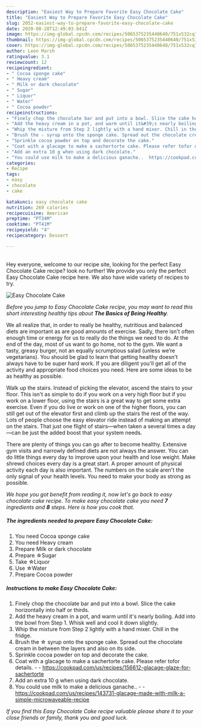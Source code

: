 ```yaml
---
description: "Easiest Way to Prepare Favorite Easy Chocolate Cake"
title: "Easiest Way to Prepare Favorite Easy Chocolate Cake"
slug: 2052-easiest-way-to-prepare-favorite-easy-chocolate-cake
date: 2020-08-28T12:49:03.641Z
image: https://img-global.cpcdn.com/recipes/5065375235440640/751x532cq70/easy-chocolate-cake-recipe-main-photo.jpg
thumbnail: https://img-global.cpcdn.com/recipes/5065375235440640/751x532cq70/easy-chocolate-cake-recipe-main-photo.jpg
cover: https://img-global.cpcdn.com/recipes/5065375235440640/751x532cq70/easy-chocolate-cake-recipe-main-photo.jpg
author: Leon Marsh
ratingvalue: 3.1
reviewcount: 12
recipeingredient:
- " Cocoa sponge cake"
- " Heavy cream"
- " Milk or dark chocolate"
- " Sugar"
- " Liquor"
- " Water"
- " Cocoa powder"
recipeinstructions:
- "Finely chop the chocolate bar and put into a bowl. Slice the cake horizontally into half or thirds."
- "Add the heavy cream in a pot, and warm until it&#39;s nearly boiling. Add into the bowl from Step 1. Whisk well and cool it down slightly."
- "Whip the mixture from Step 2 lightly with a hand mixer. Chill in the fridge."
- "Brush the ☆ syrup onto the sponge cake. Spread out the chocolate cream in between the layers and also on its side."
- "Sprinkle cocoa powder on top and decorate the cake."
- "Coat with a glacage to make a sachertorte cake. Please refer tofor details.  https://cookpad.com/us/recipes/156612-glacage-glaze-for-sachertorte"
- "Add an extra 10 g when using dark chocolate."
- "You could use milk to make a delicious ganache..  https://cookpad.com/us/recipes/143731-glacage-made-with-milk-a-simple-microwaveable-recipe"
categories:
- Recipe
tags:
- easy
- chocolate
- cake

katakunci: easy chocolate cake 
nutrition: 269 calories
recipecuisine: American
preptime: "PT34M"
cooktime: "PT41M"
recipeyield: "4"
recipecategory: Dessert

---
```

<br>
Hey everyone, welcome to our recipe site, looking for the perfect Easy Chocolate Cake recipe? look no further! We provide you only the perfect Easy Chocolate Cake recipe here. We also have wide variety of recipes to try.
<br>


![Easy Chocolate Cake](https://img-global.cpcdn.com/recipes/5065375235440640/751x532cq70/easy-chocolate-cake-recipe-main-photo.jpg)

<i>Before you jump to Easy Chocolate Cake recipe, you may want to read this short interesting healthy tips about <strong>The Basics of Being Healthy</strong>.</i>

We all realize that, in order to really be healthy, nutritious and balanced diets are important as are good amounts of exercise. Sadly, there isn't often enough time or energy for us to really do the things we need to do. At the end of the day, most of us want to go home, not to the gym. We want a tasty, greasy burger, not an equally scrumptious salad (unless we’re vegetarians). You should be glad to learn that getting healthy doesn't always have to be super hard work. If you are diligent you'll get all of the activity and appropriate food choices you need. Here are some ideas to be as healthy as possible.

Walk up the stairs. Instead of picking the elevator, ascend the stairs to your floor. This isn't as simple to do if you work on a very high floor but if you work on a lower floor, using the stairs is a great way to get some extra exercise. Even if you do live or work on one of the higher floors, you can still get out of the elevator first and climb up the stairs the rest of the way. Lots of people choose the easy elevator ride instead of making an attempt on the stairs. That just one flight of stairs—when taken a several times a day—can be just the added boost that your system needs. 

There are plenty of things you can go after to become healthy. Extensive gym visits and narrowly defined diets are not always the answer. You can do little things every day to improve upon your health and lose weight. Make shrewd choices every day is a great start. A proper amount of physical activity each day is also important. The numbers on the scale aren't the only signal of your health levels. You need to make your body as strong as possible. 


<i>We hope you got benefit from reading it, now let's go back to easy chocolate cake recipe. To make easy chocolate cake you need <strong>7</strong> ingredients and <strong>8</strong> steps. Here is how you cook that.
</i>

##### The ingredients needed to prepare Easy Chocolate Cake:

1. You need  Cocoa sponge cake
1. You need  Heavy cream
1. Prepare  Milk or dark chocolate
1. Prepare  ☆Sugar
1. Take  ☆Liquor
1. Use  ☆Water
1. Prepare  Cocoa powder


##### Instructions to make Easy Chocolate Cake:

1. Finely chop the chocolate bar and put into a bowl. Slice the cake horizontally into half or thirds.
1. Add the heavy cream in a pot, and warm until it&#39;s nearly boiling. Add into the bowl from Step 1. Whisk well and cool it down slightly.
1. Whip the mixture from Step 2 lightly with a hand mixer. Chill in the fridge.
1. Brush the ☆ syrup onto the sponge cake. Spread out the chocolate cream in between the layers and also on its side.
1. Sprinkle cocoa powder on top and decorate the cake.
1. Coat with a glacage to make a sachertorte cake. Please refer tofor details. -  - https://cookpad.com/us/recipes/156612-glacage-glaze-for-sachertorte
1. Add an extra 10 g when using dark chocolate.
1. You could use milk to make a delicious ganache.. -  - https://cookpad.com/us/recipes/143731-glacage-made-with-milk-a-simple-microwaveable-recipe


<i>If you find this Easy Chocolate Cake recipe valuable please share it to your close friends or family, thank you and good luck.</i>
